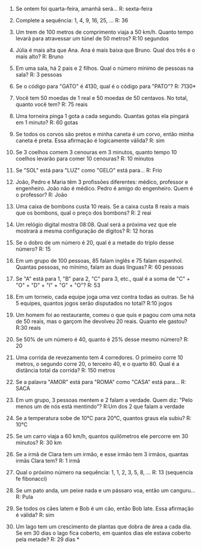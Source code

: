 1. Se ontem foi quarta-feira, amanhã será...
R: sexta-feira

2. Complete a sequência: 1, 4, 9, 16, 25, ...
R: 36

3. Um trem de 100 metros de comprimento viaja a 50 km/h. Quanto tempo levará para atravessar um túnel de 50 metros?
R:10 segundos

4. Júlia é mais alta que Ana. Ana é mais baixa que Bruno. Qual dos três é o mais alto?
R: Bruno

5. Em uma sala, há 2 pais e 2 filhos. Qual o número mínimo de pessoas na sala?
R: 3 pessoas

6. Se o código para "GATO" é 4130, qual é o código para "PATO"?
R: 7130*

7. Você tem 50 moedas de 1 real e 50 moedas de 50 centavos. No total, quanto você tem?
R: 75 reais

8. Uma torneira pinga 1 gota a cada segundo. Quantas gotas ela pingará em 1 minuto?
R: 60 gotas

9. Se todos os corvos são pretos e minha caneta é um corvo, então minha caneta é preta. Essa afirmação é logicamente válida?
R: sim

10. Se 3 coelhos comem 3 cenouras em 3 minutos, quanto tempo 10 coelhos levarão para comer 10 cenouras?
R: 10 minutos

11. Se "SOL" está para "LUZ" como "GELO" está para...
R: Frio

12. João, Pedro e Maria têm 3 profissões diferentes: médico, professor e engenheiro. João não é médico. Pedro é amigo do engenheiro. Quem é o professor?
R: João

13. Uma caixa de bombons custa 10 reais. Se a caixa custa 8 reais a mais que os bombons, qual o preço dos bombons?
R: 2 reai

14. Um relógio digital mostra 08:08. Qual será a próxima vez que ele mostrará a mesma configuração de dígitos?
R: 12 horas

15. Se o dobro de um número é 20, qual é a metade do triplo desse número?
R: 15

16. Em um grupo de 100 pessoas, 85 falam inglês e 75 falam espanhol. Quantas pessoas, no mínimo, falam as duas línguas?
R: 60 pessoas

17. Se "A" está para 1, "B" para 2, "C" para 3, etc., qual é a soma de "C" + "O" + "D" + "I" + "G" + "O"?
R: 53

18. Em um torneio, cada equipe joga uma vez contra todas as outras. Se há 5 equipes, quantos jogos serão disputados no total?
R:10 jogos

19. Um homem foi ao restaurante, comeu o que quis e pagou com uma nota de 50 reais, mas o garçom lhe devolveu 20 reais. Quanto ele gastou?
R:30 reais

20. Se 50% de um número é 40, quanto é 25% desse mesmo número?
R: 20

21. Uma corrida de revezamento tem 4 corredores. O primeiro corre 10 metros, o segundo corre 20, o terceiro 40, e o quarto 80. Qual é a distância total da corrida?
R: 150 metros

22. Se a palavra "AMOR" está para "ROMA" como "CASA" está para...
R: SACA

23. Em um grupo, 3 pessoas mentem e 2 falam a verdade. Quem diz: "Pelo menos um de nós está mentindo"?
R:Um dos 2 que falam a verdade

24. Se a temperatura sobe de 10°C para 20°C, quantos graus ela subiu?
R: 10°C

25. Se um carro viaja a 60 km/h, quantos quilômetros ele percorre em 30 minutos?
R: 30 km

26. Se a irmã de Clara tem um irmão, e esse irmão tem 3 irmãos, quantas irmãs Clara tem?
R: 1 irmã

27. Qual o próximo número na sequência: 1, 1, 2, 3, 5, 8, ...
R: 13 (sequencia fe fibonacci)

28. Se um pato anda, um peixe nada e um pássaro voa, então um canguru...
R: Pula

29. Se todos os cães latem e Bob é um cão, então Bob late. Essa afirmação é válida?
R: sim

30. Um lago tem um crescimento de plantas que dobra de área a cada dia. Se em 30 dias o lago fica coberto, em quantos dias ele estava coberto pela metade?
R: 29 dias *
